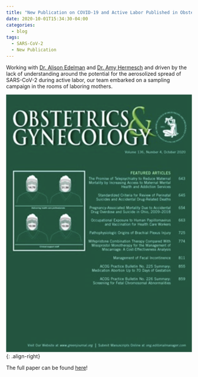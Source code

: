 ```yaml
---
title: "New Publication on COVID-19 and Active Labor Published in Obstetrics and Gynecology!"
date: 2020-10-01T15:34:30-04:00
categories:
  - blog
tags:
  - SARS-CoV-2
  - New Publication
---
```

Working with [Dr. Alison Edelman](https://www.ohsu.edu/providers/alison-edelman-md-mph) and [Dr. Amy Hermesch](https://www.ohsu.edu/providers/amy-hermesch-md-phd) and driven by the lack of understanding around the potential for the aerosolized spread of SARS-CoV-2 during active labor, our team embarked on a sampling campaign in the rooms of laboring mothers.  

![ ](/assets/images/obgyn.jpg){: .align-right}

The full paper can be found [here](https://journals.lww.com/greenjournal/Fulltext/2020/10000/Severe_Acute_Respiratory_Syndrome_Coronavirus_2.27.aspx)!
